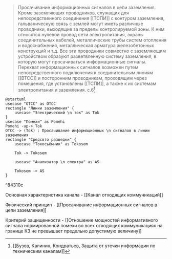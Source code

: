
   >Просачивание информационных сигналов в цепи заземления. Кроме заземляющих проводников, служащих для непосредственного соединения [[ТСПИ]] с контуром заземления, гальваническую связь с землей могут иметь различные проводники, выходящие за пределы контролируемой зоны. К ним относятся нулевой провод сети электропитания, экраны соединительных кабелей, металлические трубы систем отопления и водоснабжения, металлическая арматура железобетонных конструкций и т.д. Все эти проводники совместно с заземляющим устройством образуют разветвленную систему заземления, в которую могут просачиваться информационные сигналы. 
   >Перехват информационных сигналов возможен путем непосредственного подключения к соединительным линиям [[ВТСС]] и посторонним проводникам, проходящим через помещения, где установлены [[ТСПИ]], а также к их системам электропитания и заземления.
>   c.6[^2]

```plantuml
@startuml
usecase "ОТСС" as OTCC
rectangle "Линии заземления" {
	usecase "Электрический \n ток" as Tok
}
usecase "Помехи" as Pomehi
Pomehi -up-> Tok
OTCC -> (Tok) : Просачивание информационных \n сигналов в линии заземления
rectangle "Средсвто разведки" {
	usecase "Токосъёмник" as Tokosem

	Tok -> Tokosem

	usecase "Анализатор \n спектра" as AS

	Tokosem -> AS
}
```

^84310c

Основная характеристика канала - [[Канал отходящих коммуникаций]]

Физический принцип - [[Просачивание информационных сигналов в цепи заземления]]

Критерий защищенности - [[Отношение мощностей информативного сигнала нормированной помехи во всех отходящих коммуникациях на границе КЗ не превышает предельно допустимую величину]]

[^2]:[[Бузов, Калинин, Кондратьев, Защита от утечки информации по техническим каналам]]